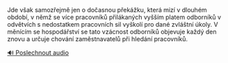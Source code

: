 
Jde však samozřejmě jen o dočasnou překážku, která mizí v dlouhém období, v němž se více pracovníků přilákaných vyšším platem odborníků v odvětvích s nedostatkem pracovních sil vyškolí pro dané zvláštní úkoly. V měnícím se hospodářství se tato vzácnost odborníků objevuje každý den znovu a určuje chování zaměstnavatelů při hledání pracovníků.

[🔊 Poslechnout audio](/data/7-paragraphs/audio/chapter_108/para_006-Jde-vak-samozejm-jen-o-doasnou-pekku-kter.mp3)
